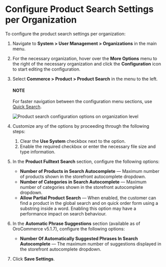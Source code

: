 <a id="sys-users-organization-commerce-products-search"></a>

# Configure Product Search Settings per Organization

To configure the product search settings per organization:

1. Navigate to **System > User Management > Organizations** in the main menu.
2. For the necessary organization, hover over the <i class="fa fa-ellipsis-h fa-lg" aria-hidden="true"></i> **More Options** menu to the right of the necessary organization and click the <i class="fas fa-cog" aria-hidden="true"></i> **Configuration** icon to start editing the configuration.
3. Select **Commerce > Product > Product Search** in the menu to the left.

   #### NOTE
   For faster navigation between the configuration menu sections, use [Quick Search](../../../../../configuration/quick-search.md#user-guide-system-configuration-quick-search).

   ![Product search configuration options on organization level](user/img/system/user_management/org_configuration/products/org-product-search.png)
4. Customize any of the options by proceeding through the following steps:
   1. Clear the **Use System** checkbox next to the option.
   2. Enable the required checkbox or enter the necessary file size and type information.
5. In the **Product Fulltext Search** section, configure the following options:
   * **Number of Products in Search Autocomplete** — Maximum number of products shown in the storefront autocomplete dropdown.
   * **Number of Categories in Search Autocomplete** — Maximum number of categories shown in the storefront autocomplete dropdown.
   * **Allow Partial Product Search** — When enabled, the customer can find a product in the global search and on quick order form using a substring inside a word. Enabling this option may have a performance impact on search behaviour.
6. In the **Automatic Phrase Suggestions** section (available as of OroCommerce v5.1.7), configure the following options:
   * **Number Of Automatically Suggested Phrases In Search Autocomplete** — The maximum number of suggestions displayed in the storefront autocomplete dropdown.
7. Click **Save Settings**.

<!-- fa-bars = fa-navicon -->
<!-- Ic Tiles is used as Set As Default in saved views, and as tiles in display layout options -->
<!-- IcPencil refers to Rename in Commerce and Inline Editing in CRM -->
<!-- Check mark in the square. -->
<!-- SortDesc is also used as drop-down arrow -->
